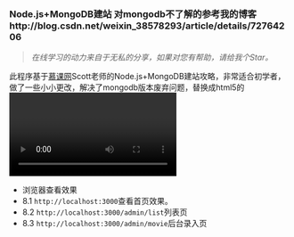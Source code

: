 ### Node.js+MongoDB建站 对mongodb不了解的参考我的博客http://blog.csdn.net/weixin_38578293/article/details/72764206

> *在线学习的动力来自于无私的分享，如果对您有帮助，请给我个Star。*

此程序基于[慕课网](http://www.imooc.com/learn/75)Scott老师的Node.js+MongoDB建站攻略，非常适合初学者，做了一些小小更改，解决了mongodb版本废弃问题，<embed>替换成html5的<video>适合本地调试。
* 浏览器查看效果
* 8.1  `http://localhost:3000`查看首页效果。
* 8.2  `http://localhost:3000/admin/list`列表页
* 8.3  `http://localhost:3000/admin/movie`后台录入页
